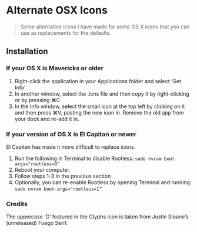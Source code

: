 # Alternate OSX Icons
> Some alternative icons I have made for some OS X icons that you can use as replacements for the defaults.

## Installation

### If your OS X is Mavericks or older
1. Right-click the application in your Applications folder and select ‘Get Info’
2. In another window, select the .icns file and then copy it by right-clicking or by pressing ⌘C
3. In the Info window, select the small icon at the top left by clicking on it and then press ⌘V, pasting the new icon in. Remove the old app from your dock and re-add it in.

### If your version of OS X is El Capitan or newer
El Capitan has made it more difficult to replace icons.
1. Run the following in Terminal to disable Rootless:
`sudo nvram boot-args="rootless=0”`
2. Reboot your computer.
3. Follow steps 1-3 in the previous section
4. Optionally, you can re-enable Rootless by opening Terminal and running: `sudo nvram boot-args="rootless=1”`

### Credits
The uppercase ‘G’ featured in the Glyphs icon is taken from Justin Sloane’s (unreleased) Fuego Serif.